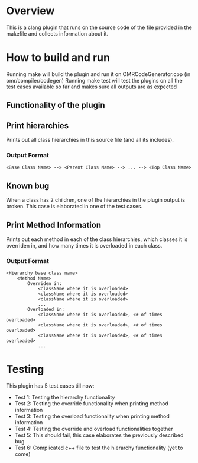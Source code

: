 # Overview
This is a clang plugin that runs on the source code of the file provided in the makefile and collects information about it.

# How to build and run
Running make will build the plugin and run it on OMRCodeGenerator.cpp (in omr/compiler/codegen)
Running make test will test the plugins on all the test cases available so far and makes sure all outputs are as expected

## Functionality of the plugin
## Print hierarchies
Prints out all class hierarchies in this source file (and all its includes).
### Output Format
`<Base Class Name> --> <Parent Class Name> --> ... --> <Top Class Name>`
## Known bug
When a class has 2 children, one of the hierarchies in the plugin output is broken. This case is elaborated in one of the test cases.

## Print Method Information
Prints out each method in each of the class hierarchies, which classes it is overriden in, and how many times it is overloaded in each class.
### Output Format
```
<Hierarchy base class name>
	<Method Name>
		Overriden in:
			<className where it is overloaded>
			<className where it is overloaded>
			<className where it is overloaded>
			...
		Overloaded in:
			<className where it is overloaded>, <# of times overloaded>
			<className where it is overloaded>, <# of times overloaded>
			<className where it is overloaded>, <# of times overloaded>
			...
```

# Testing
This plugin has 5 test cases till now:
* Test 1: Testing the hierarchy functionality
* Test 2: Testing the override functionality when printing method information
* Test 3: Testing the overload functionality when printing method information
* Test 4: Testing the override and overload functionalities together
* Test 5: This should fail, this case elaborates the previously described bug
* Test 6: Complicated c++ file to test the hierarchy functionality (yet to come)

